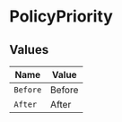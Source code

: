 # PolicyPriority


## Values

| Name     | Value    |
| -------- | -------- |
| `Before` | Before   |
| `After`  | After    |